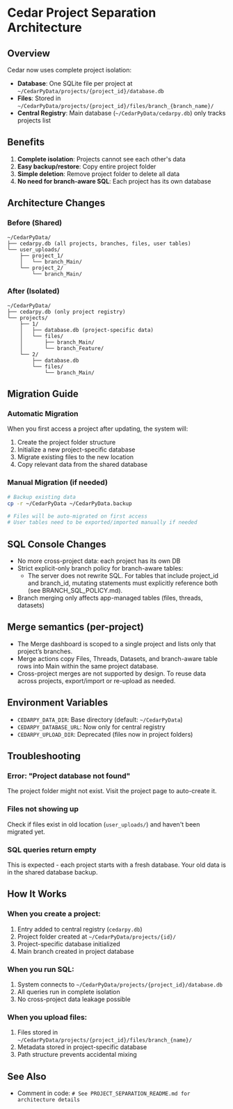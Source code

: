 # Cedar Project Separation Architecture

## Overview
Cedar now uses complete project isolation:
- **Database**: One SQLite file per project at `~/CedarPyData/projects/{project_id}/database.db`
- **Files**: Stored in `~/CedarPyData/projects/{project_id}/files/branch_{branch_name}/`
- **Central Registry**: Main database (`~/CedarPyData/cedarpy.db`) only tracks projects list

## Benefits
1. **Complete isolation**: Projects cannot see each other's data
2. **Easy backup/restore**: Copy entire project folder
3. **Simple deletion**: Remove project folder to delete all data
4. **No need for branch-aware SQL**: Each project has its own database

## Architecture Changes

### Before (Shared)
```
~/CedarPyData/
├── cedarpy.db (all projects, branches, files, user tables)
└── user_uploads/
    ├── project_1/
    │   └── branch_Main/
    └── project_2/
        └── branch_Main/
```

### After (Isolated)
```
~/CedarPyData/
├── cedarpy.db (only project registry)
└── projects/
    ├── 1/
    │   ├── database.db (project-specific data)
    │   └── files/
    │       ├── branch_Main/
    │       └── branch_Feature/
    └── 2/
        ├── database.db
        └── files/
            └── branch_Main/
```

## Migration Guide

### Automatic Migration
When you first access a project after updating, the system will:
1. Create the project folder structure
2. Initialize a new project-specific database
3. Migrate existing files to the new location
4. Copy relevant data from the shared database

### Manual Migration (if needed)
```bash
# Backup existing data
cp -r ~/CedarPyData ~/CedarPyData.backup

# Files will be auto-migrated on first access
# User tables need to be exported/imported manually if needed
```

## SQL Console Changes
- No more cross-project data: each project has its own DB
- Strict explicit-only branch policy for branch-aware tables:
  - The server does not rewrite SQL. For tables that include project_id and branch_id, mutating statements must explicitly reference both (see BRANCH_SQL_POLICY.md).
- Branch merging only affects app-managed tables (files, threads, datasets)

## Merge semantics (per-project)

- The Merge dashboard is scoped to a single project and lists only that project’s branches.
- Merge actions copy Files, Threads, Datasets, and branch-aware table rows into Main within the same project database.
- Cross-project merges are not supported by design. To reuse data across projects, export/import or re-upload as needed.

## Environment Variables
- `CEDARPY_DATA_DIR`: Base directory (default: `~/CedarPyData`)
- `CEDARPY_DATABASE_URL`: Now only for central registry
- `CEDARPY_UPLOAD_DIR`: Deprecated (files now in project folders)

## Troubleshooting

### Error: "Project database not found"
The project folder might not exist. Visit the project page to auto-create it.

### Files not showing up
Check if files exist in old location (`user_uploads/`) and haven't been migrated yet.

### SQL queries return empty
This is expected - each project starts with a fresh database. Your old data is in the shared database backup.

## How It Works

### When you create a project:
1. Entry added to central registry (`cedarpy.db`)
2. Project folder created at `~/CedarPyData/projects/{id}/`
3. Project-specific database initialized
4. Main branch created in project database

### When you run SQL:
1. System connects to `~/CedarPyData/projects/{project_id}/database.db`
2. All queries run in complete isolation
3. No cross-project data leakage possible

### When you upload files:
1. Files stored in `~/CedarPyData/projects/{project_id}/files/branch_{name}/`
2. Metadata stored in project-specific database
3. Path structure prevents accidental mixing

## See Also
- Comment in code: `# See PROJECT_SEPARATION_README.md for architecture details`